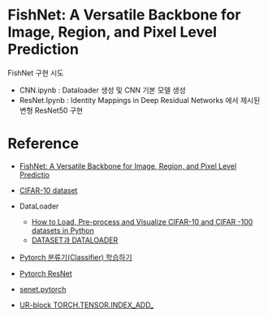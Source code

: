 # FishNet: A Versatile Backbone for Image, Region, and Pixel Level Prediction

FishNet 구현 시도

* CNN.ipynb : Dataloader 생성 및 CNN 기본 모델 생성
* ResNet.Ipynb : Identity Mappings in Deep Residual Networks 에서 제시된 변형 ResNet50 구현

# Reference
* [FishNet: A Versatile Backbone for Image, Region, and Pixel Level Predictio](https://arxiv.org/pdf/1901.03495.pdf)
* [CIFAR-10 dataset](https://www.cs.toronto.edu/~kriz/cifar.html)
* DataLoader
    * [How to Load, Pre-process and Visualize CIFAR-10 and CIFAR -100 datasets in Python](https://www.binarystudy.com/2021/09/how-to-load-preprocess-visualize-CIFAR-10-and-CIFAR-100.html)
    * [DATASET과 DATALOADER](https://tutorials.pytorch.kr/beginner/basics/data_tutorial.html)
* [Pytorch 분류기(Classifier) 학습하기](https://tutorials.pytorch.kr/beginner/blitz/cifar10_tutorial.html)

* [Pytorch ResNet](https://github.com/pytorch/vision/blob/main/torchvision/models/resnet.py#L108)
* [senet.pytorch](https://github.com/moskomule/senet.pytorch/blob/8cb2669fec6fa344481726f9199aa611f08c3fbd/senet/se_resnet.py#L46)

* [UR-block TORCH.TENSOR.INDEX_ADD_](https://pytorch.org/docs/stable/generated/torch.Tensor.index_add_.html#torch.Tensor.index_add_)